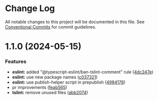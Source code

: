 # Change Log

All notable changes to this project will be documented in this file.
See [Conventional Commits](https://conventionalcommits.org) for commit guidelines.

# 1.1.0 (2024-05-15)

### Features

- **eslint:** added "@typescript-eslint/ban-tslint-comment" rule ([4dc247e](https://github.com/shiftcode/sc-commons-public/commit/4dc247ef980dd8aed8546cab7711818c34c46e4e))
- **eslint:** use new package names ([c037321](https://github.com/shiftcode/sc-commons-public/commit/c037321a5a97cdd66a1d88cf7a482a80116da859))
- **eslint:** use publish-helper script in prepublish ([4984178](https://github.com/shiftcode/sc-commons-public/commit/498417879386b4d1a7a5dcb83995576d270b077a))
- pr improvements ([feab565](https://github.com/shiftcode/sc-commons-public/commit/feab5657bb50fb8a60036b512746e14c51c6aa6a))
- **tslint:** remove unused files ([abb2074](https://github.com/shiftcode/sc-commons-public/commit/abb2074c05b363ecff51473eff1a9feacfb534cc))
